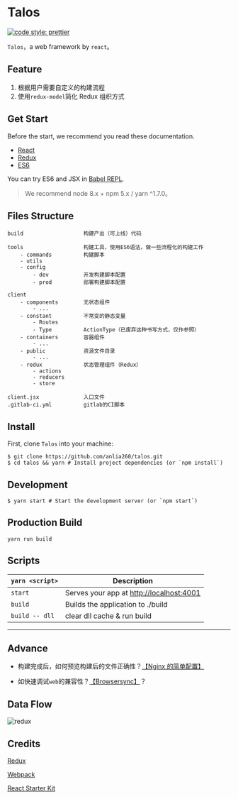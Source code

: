 # Talos

[![code style: prettier](https://img.shields.io/badge/code_style-prettier-ff69b4.svg)](https://github.com/prettier/prettier)

`Talos`，a web framework by `react`。

## Feature

1. 根据用户需要自定义的构建流程
2. 使用`redux-model`简化 Redux 组织方式

## Get Start

Before the start, we recommend you read these documentation.

-   [React](https://facebook.github.io/react/)
-   [Redux](https://github.com/reactjs/redux)
-   [ES6](http://babeljs.io/learn-es2015/)

You can try ES6 and JSX in [Babel REPL](http://babeljs.io/repl/).

> We recommend node 8.x + npm 5.x / yarn ^1.7.0。

## Files Structure

```
build                   构建产出（可上线）代码

tools                   构建工具，使用ES6语法，做一些流程化的构建工作
    - commands          构建脚本
    - utils
    - config
        - dev           开发构建脚本配置
        - prod          部署构建脚本配置

client
    - components        无状态组件
        - ...
    - constant          不常变的静态变量
        - Routes
        - Type          ActionType（已废弃这种书写方式，仅作参照）
    - containers        容器组件
        - ...
    - public            资源文件目录
        - ...
    - redux             状态管理组件（Redux）
        - actions
        - reducers
        - store

client.jsx              入口文件
.gitlab-ci.yml          gitlab的CI脚本
```

## Install

First, clone `Talos` into your machine:

```
$ git clone https://github.com/anlia260/talos.git
$ cd talos && yarn # Install project dependencies (or `npm install`)

```

## Development

```
$ yarn start # Start the development server (or `npm start`)
```

## Production Build

```
yarn run build
```

## Scripts

| `yarn <script>` | Description                                |
| --------------- | ------------------------------------------ |
| `start`         | Serves your app at <http://localhost:4001> |
| `build`         | Builds the application to ./build          |
| `build -- dll`  | clear dll cache & run build                |

---

## Advance

-   构建完成后，如何预览构建后的文件正确性？[【Nginx 的简单配置】](https://github.com/anlia260/talos/wiki/Nginx.Config)

-   如快速调试`web`的兼容性？[【Browsersync】](https://github.com/anlia260/talos/wiki/Browsersync)？

## Data Flow

![redux](https://user-images.githubusercontent.com/20860159/29354186-429b4446-829f-11e7-9a2f-a15c97dafaa3.png)

## Credits

[Redux](https://github.com/reactjs/redux)

[Webpack](https://github.com/webpack/webpack)

[React Starter Kit](https://github.com/kriasoft/react-starter-kit)
